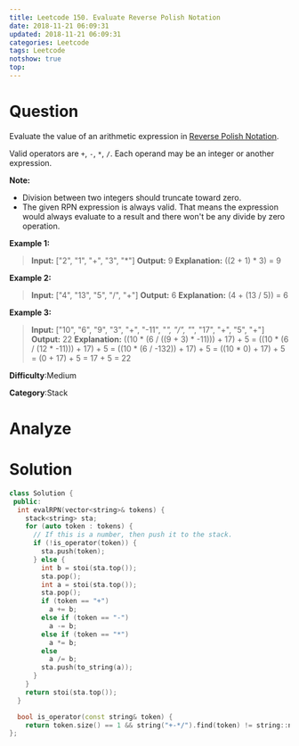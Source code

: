 ```yaml
---
title: Leetcode 150. Evaluate Reverse Polish Notation
date: 2018-11-21 06:09:31
updated: 2018-11-21 06:09:31
categories: Leetcode
tags: Leetcode
notshow: true
top:
---
```


# Question

Evaluate the value of an arithmetic expression in  [Reverse Polish Notation](http://en.wikipedia.org/wiki/Reverse_Polish_notation).

Valid operators are  `+`,  `-`,  `*`,  `/`. Each operand may be an integer or another expression.

**Note:**

- Division between two integers should truncate toward zero.
- The given RPN expression is always valid. That means the expression would always evaluate to a result and there won't be any divide by zero operation.

**Example 1:**

> **Input:** ["2", "1", "+", "3", "*"]
> **Output:** 9
> **Explanation:** ((2 + 1) * 3) = 9

**Example 2:**

> **Input:** ["4", "13", "5", "/", "+"]
> **Output:** 6
> **Explanation:** (4 + (13 / 5)) = 6

**Example 3:**

> **Input:** ["10", "6", "9", "3", "+", "-11", "*", "/", "*", "17", "+", "5", "+"]
> **Output:** 22
> **Explanation:** 
  ((10 * (6 / ((9 + 3) * -11))) + 17) + 5
= ((10 * (6 / (12 * -11))) + 17) + 5
= ((10 * (6 / -132)) + 17) + 5
= ((10 * 0) + 17) + 5
= (0 + 17) + 5
= 17 + 5
= 22

**Difficulty**:Medium

**Category**:Stack

<!-- more -->

# Analyze

# Solution

```cpp
class Solution {
 public:
  int evalRPN(vector<string>& tokens) {
    stack<string> sta;
    for (auto token : tokens) {
      // If this is a number, then push it to the stack.
      if (!is_operator(token)) {
        sta.push(token);
      } else {
        int b = stoi(sta.top());
        sta.pop();
        int a = stoi(sta.top());
        sta.pop();
        if (token == "+")
          a += b;
        else if (token == "-")
          a -= b;
        else if (token == "*")
          a *= b;
        else
          a /= b;
        sta.push(to_string(a));
      }
    }
    return stoi(sta.top());
  }

  bool is_operator(const string& token) {
    return token.size() == 1 && string("+-*/").find(token) != string::npos; }
};
```